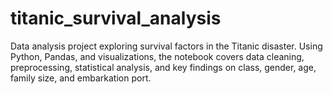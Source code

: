# titanic_survival_analysis
Data analysis project exploring survival factors in the Titanic disaster. Using Python, Pandas, and visualizations, the notebook covers data cleaning, preprocessing, statistical analysis, and key findings on class, gender, age, family size, and embarkation port.
